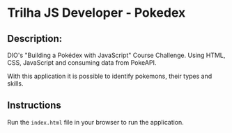 # Trilha JS Developer - Pokedex

## Description:

DIO's "Building a Pokédex with JavaScript" Course Challenge.
Using HTML, CSS, JavaScript and consuming data from PokeAPI.

With this application it is possible to identify pokemons, their types and skills.

## Instructions

Run the `index.html` file in your browser to run the application.